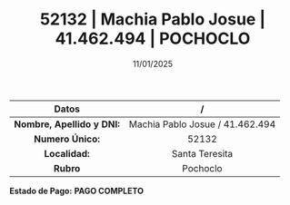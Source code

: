 ﻿---
title: 52132 | Machia Pablo Josue | 41.462.494 | POCHOCLO
date: 11/01/2025
draft: false
tags: ['santa-teresita', 'titular', 'pochoclo']
---

|          **Datos**          |  /  |
|:---------------------------:|:---:|
| **Nombre, Apellido y DNI:** | Machia Pablo Josue / 41.462.494 |
|      **Numero Único:**      | 52132 |
|        **Localidad:**       | Santa Teresita |
|          **Rubro**          | Pochoclo |

**Estado de Pago:** **PAGO COMPLETO**

